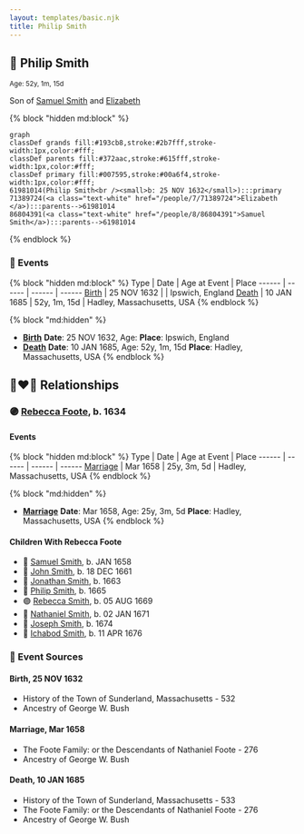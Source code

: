 ```yaml
---
layout: templates/basic.njk
title: Philip Smith
---
```

## 🔵 Philip Smith
<small>Age: 52y, 1m, 15d</small>

Son of [Samuel Smith](/people/8/86804391) and [Elizabeth ](/people/7/71389724)

{% block "hidden md:block" %}
```mermaid
graph
classDef grands fill:#193cb8,stroke:#2b7fff,stroke-width:1px,color:#fff;
classDef parents fill:#372aac,stroke:#615fff,stroke-width:1px,color:#fff;
classDef primary fill:#007595,stroke:#00a6f4,stroke-width:1px,color:#fff;
61981014(Philip Smith<br /><small>b: 25 NOV 1632</small>):::primary
71389724(<a class="text-white" href="/people/7/71389724">Elizabeth </a>):::parents-->61981014
86804391(<a class="text-white" href="/people/8/86804391">Samuel Smith</a>):::parents-->61981014
```
{% endblock %}

### 📆 Events

{% block "hidden md:block" %}
Type | Date | Age at Event | Place
------ | ------ | ------ | ------
[Birth](#event-event-2) | 25 NOV 1632 |  | Ipswich, England
[Death](#event-event-3) | 10 JAN 1685 | 52y, 1m, 15d | Hadley, Massachusetts, USA
{% endblock %}

{% block "md:hidden" %}
- **[Birth](#event-event-2)**
**Date**: 25 NOV 1632, Age:
**Place**: Ipswich, England
- **[Death](#event-event-3)**
**Date**: 10 JAN 1685, Age: 52y, 1m, 15d
**Place**: Hadley, Massachusetts, USA
{% endblock %}

## 👩‍❤️‍👨 Relationships

### 🟣 [Rebecca Foote](/people/3/32470572), b. 1634

#### Events

{% block "hidden md:block" %}
Type | Date | Age at Event | Place
------ | ------ | ------ | ------
[Marriage](#event-family-0-event-0) | Mar 1658 | 25y, 3m, 5d | Hadley, Massachusetts, USA
{% endblock %}

{% block "md:hidden" %}
- **[Marriage](#event-family-0-event-0)**
**Date**: Mar 1658, Age: 25y, 3m, 5d
**Place**: Hadley, Massachusetts, USA
{% endblock %}

#### Children With Rebecca Foote
* 🔵 [Samuel Smith](/people/8/82805494), b. JAN 1658
* 🔵 [John Smith](/people/3/36040590), b. 18 DEC 1661
* 🔵 [Jonathan Smith](/people/8/86610734), b. 1663
* 🔵 [Philip Smith](/people/4/43477914), b. 1665
* 🟣 [Rebecca Smith](/people/7/76162584), b. 05 AUG 1669
* 🔵 [Nathaniel Smith](/people/8/82150350), b. 02 JAN 1671
* 🔵 [Joseph Smith](/people/4/405860), b. 1674
* 🔵 [Ichabod Smith](/people/3/31008221), b. 11 APR 1676
### 📰 Event Sources

#### <a id="event-event-2"></a> Birth, 25 NOV 1632
* History of the Town of Sunderland, Massachusetts  - 532
* Ancestry of George W. Bush

#### <a id="event-family-0-event-0"></a> Marriage, Mar 1658
* The Foote Family: or the Descendants of Nathaniel Foote  - 276
* Ancestry of George W. Bush
#### <a id="event-event-3"></a> Death, 10 JAN 1685
* History of the Town of Sunderland, Massachusetts  - 533
* The Foote Family: or the Descendants of Nathaniel Foote  - 276
* Ancestry of George W. Bush
